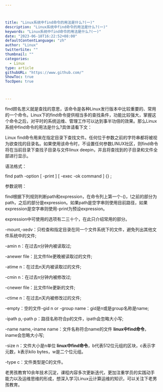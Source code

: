 ```yaml
---



title: "Linux系统中find命令的用法是什么?(一)"
description: "Linux系统中find命令的用法是什么?(一)"
keywords: "Linux系统中find命令的用法是什么?(一)"
date: "2023-06-18T16:22:52+08:00"
defaultContentLanguage: "zh"
author: "Linux"
twitterSite: ""
thumbnail: ""
categories:
  - Linux
type: article
githubURL: "https://www.github.com/"
ShowToc: true
TocOpen: true



---
```


find顾名思义就是查找的意思，该命令是各种Linux发行版本中比较重要的、常用的一个命令。Linux下的find命令提供相当多的查找条件，功能比较强大，掌握这个命令之后，对平时的系统运维、管理工作可以达到事半功倍的效果。那么Linux系统中find命令的用法是什么?具体请看下文：

Linux find命令用来在指定目录下查找文件。任何位于参数之前的字符串都将被视为欲查找的目录名。如果使用该命令时，不设置任何参数LINUX社区，则find命令将在当前目录下查找子目录与文件linux deepin，并且将查找到的子目录和文件全部进行显示。

语法格式：

find path -option [ -print ] [ -exec -ok command ] {} ;

参数说明：

find根据下列规则判断path和expression，在命令列上第一个-()，!之前的部分为path，之后的部分是expression。如果path是空字串则使用目前路径，如果expression是空字串则使用-print为预设expression。

expression中可使用的选项有二三十个，在此只介绍常用的部分。

-mount,-xedv：只检查和指定目录在同一个文件系统下的文件，避免列出其他文件系统中的文件;

-amin n：在过去n分钟内被读取过;

-anewer file：比文件file更晚被读取过的文件;

-atime n：在过去n天内被读取过的文件;

-cmin n：在过去n分钟内被修改过;

-cnewer file：比文件file更新的文件;

-ctime n：在过去n天内被修改过的文件;

-empty：空的文件-gid n or -group name：gid是n或是group名称是name;

-ipath p,-path p：路径名称符合p的文件，ipath会忽略大小写;

-name name,-iname name：文件名称符合name的文件 **linux中find命令**，iname会忽略大小写;

-size n：文件大小是n单位 **linux中find命令**，b代表512位元组的区块，c表示字元数，k表示kilo bytes，w是二个位元组。

-type c：文件类型是C的文件。

老男孩教育10余年技术沉淀，课程内容多次更新迭代，更加注重学员的实践动手能力以及运维思维的形成，想深入学习Linux云计算运维的知识，可以关注下老男孩教育。